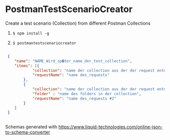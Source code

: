 # PostmanTestScenarioCreator
Create a test scenario (Collection) from different Postman Collections


1. ``` $ npm install -g ```

2. ``` $ postmantestscenariocreator ```
    
    
``` json

 {
 	"name": "NAME_Wird_sp�ter_name_der_test_collection",
 	"items": [{
 			"collection": "name der collection aus der der request entnommen wird",
 			"requestName": "name des_requests"
 		},
 		{
 			"collection": "name der collection aus der der request entnommen wird #2",
 			"folder" : "name des folders in der collection",
 			"requestName": "name des_requests #2"
 		}
 	]
 }
 
```


Schemas generated with 
https://www.liquid-technologies.com/online-json-to-schema-converter